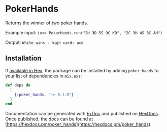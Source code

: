 # PokerHands

Returns the winner of two poker hands.

Example input:
  `iex> PokerHands.run("2H 3D 5S 9C KD", "2C 3H 4S 8C AH")`

Output: `White wins - high card: ace`

## Installation

If [available in Hex](https://hex.pm/docs/publish), the package can be installed
by adding `poker_hands` to your list of dependencies in `mix.exs`:

```elixir
def deps do
  [
    {:poker_hands, "~> 0.1.0"}
  ]
end
```

Documentation can be generated with [ExDoc](https://github.com/elixir-lang/ex_doc)
and published on [HexDocs](https://hexdocs.pm). Once published, the docs can
be found at [https://hexdocs.pm/poker_hands](https://hexdocs.pm/poker_hands).

